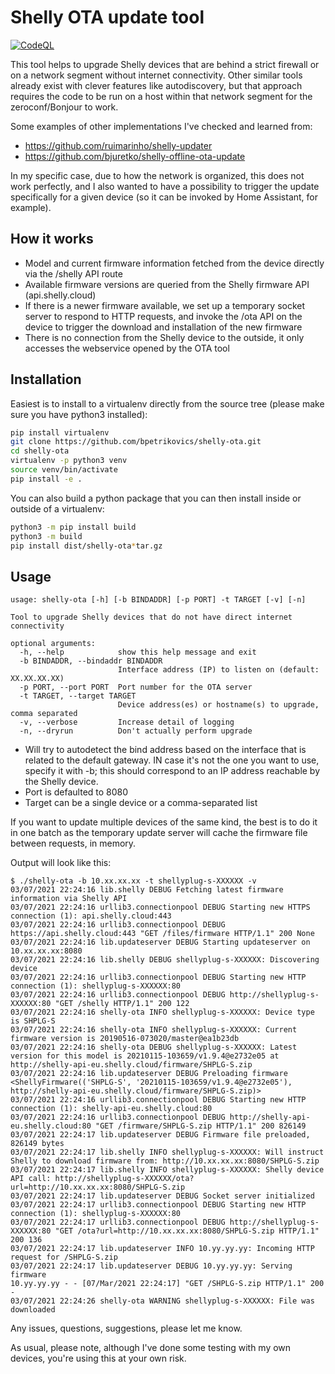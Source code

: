 # Shelly OTA update tool

[![CodeQL](https://github.com/bpetrikovics/shelly-ota/actions/workflows/codeql-analysis.yml/badge.svg)](https://github.com/bpetrikovics/shelly-ota/actions/workflows/codeql-analysis.yml)

This tool helps to upgrade Shelly devices that are behind a strict firewall or on a network segment without
internet connectivity. Other similar tools already exist with clever features like autodiscovery, but that
approach requires the code to be run on a host within that network segment for the zeroconf/Bonjour to work.

Some examples of other implementations I've checked and learned from:

* https://github.com/ruimarinho/shelly-updater
* https://github.com/bjuretko/shelly-offline-ota-update

In my specific case, due to how the network is organized, this does not work perfectly, and I also wanted
to have a possibility to trigger the update specifically for a given device (so it can be invoked by
Home Assistant, for example).

## How it works

* Model and current firmware information fetched from the device directly via the /shelly API route
* Available firmware versions are queried from the Shelly firmware API (api.shelly.cloud)
* If there is a newer firmware available, we set up a temporary socket server to respond to HTTP requests, and invoke
  the /ota API on the device to trigger the download and installation of the new firmware
* There is no connection from the Shelly device to the outside, it only accesses the webservice opened by the OTA tool

## Installation

Easiest is to install to a virtualenv directly from the source tree (please make sure you have python3 installed):

```bash
pip install virtualenv
git clone https://github.com/bpetrikovics/shelly-ota.git
cd shelly-ota
virtualenv -p python3 venv
source venv/bin/activate
pip install -e .
```

You can also build a python package that you can then install inside or outside of a virtualenv:

```bash
python3 -m pip install build
python3 -m build
pip install dist/shelly-ota*tar.gz
```

## Usage

```
usage: shelly-ota [-h] [-b BINDADDR] [-p PORT] -t TARGET [-v] [-n]

Tool to upgrade Shelly devices that do not have direct internet connectivity

optional arguments:
  -h, --help            show this help message and exit
  -b BINDADDR, --bindaddr BINDADDR
                        Interface address (IP) to listen on (default: XX.XX.XX.XX)
  -p PORT, --port PORT  Port number for the OTA server
  -t TARGET, --target TARGET
                        Device address(es) or hostname(s) to upgrade, comma separated
  -v, --verbose         Increase detail of logging
  -n, --dryrun          Don't actually perform upgrade
```

* Will try to autodetect the bind address based on the interface that is related to the default gateway. IN case it's
  not the one you want to use, specify it with -b; this should correspond to an IP address reachable by the Shelly
  device.
* Port is defaulted to 8080
* Target can be a single device or a comma-separated list

If you want to update multiple devices of the same kind, the best is to do it in one batch as the temporary update
server will cache the
firmware file between requests, in memory.

Output will look like this:

```
$ ./shelly-ota -b 10.xx.xx.xx -t shellyplug-s-XXXXXX -v
03/07/2021 22:24:16 lib.shelly DEBUG Fetching latest firmware information via Shelly API
03/07/2021 22:24:16 urllib3.connectionpool DEBUG Starting new HTTPS connection (1): api.shelly.cloud:443
03/07/2021 22:24:16 urllib3.connectionpool DEBUG https://api.shelly.cloud:443 "GET /files/firmware HTTP/1.1" 200 None
03/07/2021 22:24:16 lib.updateserver DEBUG Starting updateserver on 10.xx.xx.xx:8080
03/07/2021 22:24:16 lib.shelly DEBUG shellyplug-s-XXXXXX: Discovering device
03/07/2021 22:24:16 urllib3.connectionpool DEBUG Starting new HTTP connection (1): shellyplug-s-XXXXXX:80
03/07/2021 22:24:16 urllib3.connectionpool DEBUG http://shellyplug-s-XXXXXX:80 "GET /shelly HTTP/1.1" 200 122
03/07/2021 22:24:16 shelly-ota INFO shellyplug-s-XXXXXX: Device type is SHPLG-S
03/07/2021 22:24:16 shelly-ota INFO shellyplug-s-XXXXXX: Current firmware version is 20190516-073020/master@ea1b23db
03/07/2021 22:24:16 shelly-ota DEBUG shellyplug-s-XXXXXX: Latest version for this model is 20210115-103659/v1.9.4@e2732e05 at http://shelly-api-eu.shelly.cloud/firmware/SHPLG-S.zip
03/07/2021 22:24:16 lib.updateserver DEBUG Preloading firmware <ShellyFirmware(('SHPLG-S', '20210115-103659/v1.9.4@e2732e05'), http://shelly-api-eu.shelly.cloud/firmware/SHPLG-S.zip)>
03/07/2021 22:24:16 urllib3.connectionpool DEBUG Starting new HTTP connection (1): shelly-api-eu.shelly.cloud:80
03/07/2021 22:24:16 urllib3.connectionpool DEBUG http://shelly-api-eu.shelly.cloud:80 "GET /firmware/SHPLG-S.zip HTTP/1.1" 200 826149
03/07/2021 22:24:17 lib.updateserver DEBUG Firmware file preloaded, 826149 bytes
03/07/2021 22:24:17 lib.shelly INFO shellyplug-s-XXXXXX: Will instruct Shelly to download firmware from: http://10.xx.xx.xx:8080/SHPLG-S.zip
03/07/2021 22:24:17 lib.shelly INFO shellyplug-s-XXXXXX: Shelly device API call: http://shellyplug-s-XXXXXX/ota?url=http://10.xx.xx.xx:8080/SHPLG-S.zip
03/07/2021 22:24:17 lib.updateserver DEBUG Socket server initialized
03/07/2021 22:24:17 urllib3.connectionpool DEBUG Starting new HTTP connection (1): shellyplug-s-XXXXXX:80
03/07/2021 22:24:17 urllib3.connectionpool DEBUG http://shellyplug-s-XXXXXX:80 "GET /ota?url=http://10.xx.xx.xx:8080/SHPLG-S.zip HTTP/1.1" 200 136
03/07/2021 22:24:17 lib.updateserver INFO 10.yy.yy.yy: Incoming HTTP request for /SHPLG-S.zip
03/07/2021 22:24:17 lib.updateserver DEBUG 10.yy.yy.yy: Serving firmware
10.yy.yy.yy - - [07/Mar/2021 22:24:17] "GET /SHPLG-S.zip HTTP/1.1" 200 -
03/07/2021 22:24:26 shelly-ota WARNING shellyplug-s-XXXXXX: File was downloaded
```

Any issues, questions, suggestions, please let me know.

As usual, please note, although I've done some testing with my own devices, you're using this at your own risk.
